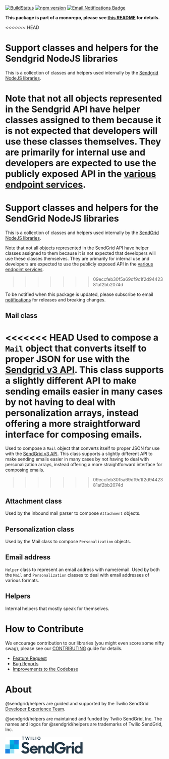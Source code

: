 [![BuildStatus](https://travis-ci.org/sendgrid/sendgrid-nodejs.svg?branch=master)](https://travis-ci.org/sendgrid/sendgrid-nodejs)
[![npm version](https://badge.fury.io/js/%40sendgrid%2Fclient.svg)](https://www.npmjs.com/org/sendgrid)
[![Email Notifications Badge](https://dx.sendgrid.com/badge/nodejs)](https://dx.sendgrid.com/newsletter/nodejs)

**This package is part of a monorepo, please see [this README](https://github.com/sendgrid/sendgrid-nodejs/blob/master/README.md) for details.**

<<<<<<< HEAD
# Support classes and helpers for the Sendgrid NodeJS libraries
This is a collection of classes and helpers used internally by the
[Sendgrid NodeJS libraries](https://www.npmjs.com/org/sendgrid).

Note that not all objects represented in the Sendgrid API have helper classes assigned to them because it is not expected that developers will use these classes themselves. They are primarily for internal use and developers are expected to use the publicly exposed API in the [various endpoint services](https://www.npmjs.com/org/sendgrid).
=======
# Support classes and helpers for the SendGrid NodeJS libraries
This is a collection of classes and helpers used internally by the
[SendGrid NodeJS libraries](https://www.npmjs.com/org/sendgrid).

Note that not all objects represented in the SendGrid API have helper classes assigned to them because it is not expected that developers will use these classes themselves. They are primarily for internal use and developers are expected to use the publicly exposed API in the [various endpoint services](https://www.npmjs.com/org/sendgrid).
>>>>>>> 09eccfeb30f5a69df9c1f2d9442381af2bb2074d

To be notified when this package is updated, please subscribe to email [notifications](https://dx.sendgrid.com/newsletter/nodejs) for releases and breaking changes.

## Mail class
<<<<<<< HEAD
Used to compose a `Mail` object that converts itself to proper JSON for use with the [Sendgrid v3 API](https://sendgrid.com/docs/API_Reference/api_v3.html). This class supports a slightly different API to make sending emails easier in many cases by not having to deal with personalization arrays, instead offering a more straightforward interface for composing emails.
=======
Used to compose a `Mail` object that converts itself to proper JSON for use with the [SendGrid v3 API](https://sendgrid.com/docs/API_Reference/api_v3.html). This class supports a slightly different API to make sending emails easier in many cases by not having to deal with personalization arrays, instead offering a more straightforward interface for composing emails.
>>>>>>> 09eccfeb30f5a69df9c1f2d9442381af2bb2074d

## Attachment class
Used by the inbound mail parser to compose `Attachment` objects.

## Personalization class
Used by the Mail class to compose `Personalization` objects.

## Email address
`Helper` class to represent an email address with name/email. Used by both the `Mail` and `Personalization` classes to deal with email addresses of various formats.

## Helpers
Internal helpers that mostly speak for themselves.

<a name="contribute"></a>
# How to Contribute

We encourage contribution to our libraries (you might even score some nifty swag), please see our [CONTRIBUTING](https://github.com/sendgrid/sendgrid-nodejs/blob/master/CONTRIBUTING.md) guide for details.

* [Feature Request](https://github.com/sendgrid/sendgrid-nodejs/tree/master/CONTRIBUTING.md#feature-request)
* [Bug Reports](https://github.com/sendgrid/sendgrid-nodejs/tree/master/CONTRIBUTING.md#submit-a-bug-report)
* [Improvements to the Codebase](https://github.com/sendgrid/sendgrid-nodejs/tree/master/CONTRIBUTING.md#improvements-to-the-codebase)

<a name="about"></a>
# About

@sendgrid/helpers are guided and supported by the Twilio SendGrid [Developer Experience Team](mailto:dx@sendgrid.com).

@sendgrid/helpers are maintained and funded by Twilio SendGrid, Inc. The names and logos for @sendgrid/helpers are trademarks of Twilio SendGrid, Inc.

![Twilio SendGrid Logo](https://github.com/sendgrid/sendgrid-python/raw/master/twilio_sendgrid_logo.png)
